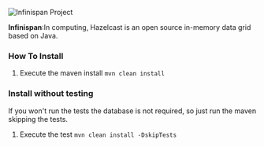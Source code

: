 ![Infinispan Project](https://github.com/JNOSQL/jnosql-site/blob/master/assets/img/logos/infinispan.png)


**Infinispan**:In computing, Hazelcast is an open source in-memory data grid based on Java.


### How To Install

1. Execute the maven install `mvn clean install`


### Install without testing


If you won't run the tests the database is not required, so just run the maven skipping the tests.

1. Execute the test `mvn clean install -DskipTests`
